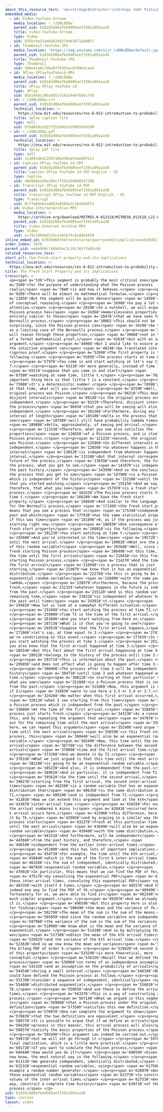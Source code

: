 ```yaml
---
about_this_resource_text: '<p><strong>Instructor:</strong> John Tsitsiklis</p>'
embedded_media:
  - id: Video-YouTube-Stream
    media_location: r_rzDNLODQw
    parent_uid: b10102d08afbd4985eef3391a991aa36
    title: Video-YouTube-Stream
    type: Video
    uid: 835bc9a23a468824927de63071ab0857
  - id: Thumbnail-YouTube-JPG
    media_location: 'https://img.youtube.com/vi/r_rzDNLODQw/default.jpg'
    parent_uid: b10102d08afbd4985eef3391a991aa36
    title: Thumbnail-YouTube-JPG
    type: Thumbnail
    uid: 366e41a8c7dba9376955ac0709e3caed
  - id: 3Play-3PlayYouTubeid-MP4
    media_location: r_rzDNLODQw
    parent_uid: b10102d08afbd4985eef3391a991aa36
    title: 3Play-3Play YouTube id
    type: 3Play
    uid: 05b19b8c20ba565c516a2444f65bc745
  - id: r_rzDNLODQw.srt
    parent_uid: b10102d08afbd4985eef3391a991aa36
    technical_location: >-
      https://ocw.mit.edu/resources/res-6-012-introduction-to-probability-spring-2018/part-iii-random-processes/the-fresh-start-property-and-its-implications/r_rzDNLODQw.srt
    title: 3play caption file
    type: null
    uid: bfb0058cd321f25160d1e199b5569290
  - id: r_rzDNLODQw.pdf
    parent_uid: b10102d08afbd4985eef3391a991aa36
    technical_location: >-
      https://ocw.mit.edu/resources/res-6-012-introduction-to-probability-spring-2018/part-iii-random-processes/the-fresh-start-property-and-its-implications/r_rzDNLODQw.pdf
    title: 3play pdf file
    type: null
    uid: 1148918b42293fa9bd38adfbde09fb12
  - id: Caption-3Play YouTube id-SRT
    parent_uid: b10102d08afbd4985eef3391a991aa36
    title: Caption-3Play YouTube id-SRT-English - US
    type: Caption
    uid: d0dd8bb169a289c77555e59888547296
  - id: Transcript-3Play YouTube id-PDF
    parent_uid: b10102d08afbd4985eef3391a991aa36
    title: Transcript-3Play YouTube id-PDF-English - US
    type: Transcript
    uid: 0cf7eb6d6a18883e8588e2c1b4a685f2
  - id: Video-InternetArchive-MP4
    media_location: >-
      https://archive.org/download/MITRES.6-012S18/MITRES6_012S18_L22-08_300k.mp4
    parent_uid: b10102d08afbd4985eef3391a991aa36
    title: Video-Internet Archive-MP4
    type: Video
    uid: ec78c58946d119cce62bf4c8a49e5959
inline_embed_id: 67036068thefreshstartpropertyanditsimplications63038173
order_index: 2078
parent_uid: ea0e960c7d6bb5ec3c28c2657fe85c0d
related_resources_text: ''
short_url: the-fresh-start-property-and-its-implications
technical_location: >-
  https://ocw.mit.edu/resources/res-6-012-introduction-to-probability-spring-2018/part-iii-random-processes/the-fresh-start-property-and-its-implications
title: The Fresh Start Property and Its Implications
transcript: >-
  <p><span m='530'>This segment is probably the most critical one</span> <span
  m='3500'>for the purpose of understanding what the Poisson process
  really</span> <span m='7040'>is and how it behaves.</span> </p><p><span
  m='9260'>There will be almost no mathematical formulas.</span> </p><p><span
  m='12050'>But the segment will be quite dense</span> <span m='14560'>in terms
  of conceptual reasoning.</span> </p><p><span m='16960'>So pay a lot of
  attention.</span> </p><p><span m='20100'>In a nutshell, we will argue that the
  Poisson process has</span> <span m='24360'>memorylessness properties that are
  entirely similar to those</span> <span m='28470'>that we have seen for the
  Bernoulli process.</span> </p><p><span m='30862'>This should not be
  surprising, since the Poisson process can</span> <span m='34190'>be thought of
  as a limiting case of the Bernoulli process.</span> </p><p><span m='37710'>We
  will reason through these properties,</span> <span m='39660'>not in the style
  of a formal mathematical proof,</span> <span m='42610'>but with an intuitive
  argument.</span> </p><p><span m='44960'>But I would like to assure you that
  the intuitive argument can</span> <span m='48240'>be translated into a
  rigorous proof.</span> </p><p><span m='52690'>The first property is the
  following.</span> </p><p><span m='55050'>The process starts at time 0.</span>
  </p><p><span m='57970'>You come in and start watching at let's say time
  7.</span> </p><p><span m='63130'>Or more generally, instead of time 7,</span>
  <span m='65519'>suppose that you come in and start</span> <span
  m='67500'>watching at some time, little t.</span> </p><p><span m='70250'>The
  important thing here is that little t is a constant.</span> </p><p><span
  m='73900'>It's a deterministic number.</span> </p><p><span m='76500'>Starting
  at that time, what will you see?</span> </p><p><span m='82590'>Well, the
  original process was Poisson.</span> </p><p><span m='86210'>This means that
  disjoint intervals</span> <span m='89140'>in the original process are
  independent.</span> </p><p><span m='93229'>Therefore, disjoint intervals in
  the process</span> <span m='96450'>that you will be seeing will also be
  independent.</span> </p><p><span m='101360'>Furthermore, during any little
  interval of length</span> <span m='105100'>delta in the process that you
  see</span> <span m='107509'>will still have probability lambda times</span>
  <span m='109880'>delta, approximately, of seeing and arrival.</span>
  </p><p><span m='113330'>Therefore, what you see also satisfies the
  properties</span> <span m='116650'>of a Poisson process, and is itself a
  Poisson process.</span> </p><p><span m='121220'>Second, the original process
  was Poisson.</span> </p><p><span m='125860'>So different intervals are
  independent.</span> </p><p><span m='128509'>So whatever happens in this
  interval</span> <span m='130520'>is independent from whatever happens in that
  interval.</span> </p><p><span m='133180'>But that interval corresponds to the
  future of the process,</span> <span m='136550'>and therefore, the future of
  the process, what you get to see,</span> <span m='141079'>is independent from
  the past history.</span> </p><p><span m='143990'>And so the conclusion is that
  the process that you get to see</span> <span m='147900'>is a Poisson process,
  which is independent of the history</span> <span m='152180'>until the time
  that you started watching.</span> </p><p><span m='155150'>And we say,
  therefore, that what you see</span> <span m='157970'>is a fresh starting
  process.</span> </p><p><span m='162520'>The Poisson process starts fresh at
  time t.</span> </p><p><span m='166280'>We have the fresh start
  property.</span> </p><p><span m='168640'>And similar to the language we use
  for the Bernoulli process,</span> <span m='171360'>the fresh start property
  means that you see a process that's</span> <span m='175340'>independent of the
  past and which</span> <span m='177630'>has the same statistical properties as
  if this was time</span> <span m='181890'>0, as if the process was just
  starting right now.</span> </p><p><span m='186930'>One consequence of this
  fresh start property</span> <span m='189810'>is the following.</span>
  </p><p><span m='191230'>You start watching at time t.</span> </p><p><span
  m='193600'>And you're interested in the time</span> <span m='195720'>it takes
  until the next arrival.</span> </p><p><span m='199820'>What are the properties
  of this random variable?</span> </p><p><span m='203640'>Well, since you have a
  fresh starting Poisson process</span> <span m='206490'>at this time, this is
  the time until the first arrival</span> <span m='210410'>in this fresh
  starting Poisson process.</span> </p><p><span m='214270'>And the time until
  the first arrival</span> <span m='216940'>in a process that is just
  starting,</span> <span m='219079'>we know that it has an exponential
  distribution.</span> </p><p><span m='222760'>So this is going to be an
  exponential random variable</span> <span m='226090'>with the same parameter,
  lambda.</span> </p><p><span m='228579'>Furthermore, because the process starts
  fresh,</span> <span m='231329'>whatever happens in the future is independent
  from the past.</span> </p><p><span m='235120'>And so this random variable, the
  remaining time,</span> <span m='238310'>is independent of whatever happened in
  the past until time</span> <span m='243010'>t.</span> </p><p><span
  m='249810'>Now let us look at a somewhat different situation.</span>
  </p><p><span m='253480'>You start watching the process at time T1.</span>
  </p><p><span m='259000'>Time T1 is the time of the first arrival.</span>
  </p><p><span m='263600'>And you start watching from here on.</span>
  </p><p><span m='267130'>What is it that you're going to see?</span>
  </p><p><span m='269530'>Suppose that the first arrival happens,</span> <span
  m='271860'>let's say, at time equal to 3.</span> </p><p><span m='274760'>So
  we're conditioning on this event.</span> </p><p><span m='277659'>In that case,
  you start watching the process at time 3.</span> </p><p><span m='281290'>And
  you also know that the first arrival happened at time 3.</span> </p><p><span
  m='285540'>But this fact about the first arrival happening at time 3</span>
  <span m='289220'>belongs to the history of the process until time 3.</span>
  </p><p><span m='293710'>This is information about the past,</span> <span
  m='295850'>and does not affect what is going to happen after time 3.</span>
  </p><p><span m='300400'>The process after time 3 will be independent from the
  history</span> <span m='304710'>until time 3 and whatever happened until that
  time.</span> </p><p><span m='308120'>So starting at that particular time 3,
  what you see</span> <span m='311840'>is a Poisson process that is independent
  from the past.</span> </p><p><span m='315860'>Now, this argument is valid even
  if I</span> <span m='318830'>were to use here a 3.5 or 3.4 or 3.7.</span>
  </p><p><span m='324260'>No matter when this first arrival occurred,</span>
  <span m='328130'>what I see starting from this time</span> <span m='330820'>is
  a Poisson process which is independent from the past.</span> </p><p><span
  m='336860'>At the time of the first arrival,</span> <span m='338850'>the
  process just starts fresh.</span> </p><p><span m='343230'>As a consequence of
  this, and by repeating the argument that we</span> <span m='347070'>carried
  out for the remaining time until the next arrival</span> <span m='350260'>up
  here, we can repeat this argument</span> <span m='352900'>and argue that the
  time until the next arrival</span> <span m='356590'>in this fresh starting
  process, this</span> <span m='360440'>will also be an exponential random
  variable.</span> </p><p><span m='365490'>Now, this time until the next
  arrival</span> <span m='367780'>is the difference between the second
  arrival</span> <span m='370890'>time and the first arrival time.</span>
  </p><p><span m='373380'>And we denote it by T2.</span> </p><p><span
  m='376310'>What we just argued is that this time until the next arrival</span>
  <span m='381280'>is going to be an exponential random variable.</span>
  </p><p><span m='385230'>And also, it is independent from the past.</span>
  </p><p><span m='389620'>And in particular, it is independent from T1.</span>
  </p><p><span m='395620'>So the time until the second arrival,</span> <span
  m='398270'>starting from the first arrival, the second inter-arrival
  time</span> <span m='402500'>is a random variable that has an exponential
  distribution that</span> <span m='406350'>is the same distribution as that of
  T1,</span> <span m='409190'>and is independent from T1.</span> </p><p><span
  m='412030'>Now we can extend this argument and look at the kth</span> <span
  m='414870'>inter-arrival time.</span> </p><p><span m='416550'>For example, if
  the arrival numbered k minus 1</span> <span m='420410'>occurred here, and the
  k arrival occurs here,</span> <span m='423960'>this difference, here we denote
  it by Tk,</span> <span m='428650'>and by arguing in a similar way that the
  process starts</span> <span m='432270'>fresh at this particular time, the time
  until the next arrival</span> <span m='436490'>will also be an exponential
  random variable</span> <span m='439400'>with the same distribution.</span>
  </p><p><span m='441510'>And furthermore, will be independent</span> <span
  m='443660'>from the past history, and therefore,</span> <span
  m='446540'>independent from the earlier inter-arrival times.</span>
  </p><p><span m='451000'>And this has lots of important implications.</span>
  </p><p><span m='454730'>For example, the time until the kth arrival,</span>
  <span m='458840'>which is the sum of the first k inter-arrival times,</span>
  <span m='463260'>is the sum of independent, identically distributed,</span>
  <span m='467850'>exponential random variables.</span> </p><p><span
  m='470920'>In particular, this means that we can find the PDF of Yk</span>
  <span m='475170'>by convolving the exponential PDF</span> <span m='478370'>of
  these inter-arrival times, convolving this exponential PDF</span> <span
  m='483350'>with itself k times.</span> </p><p><span m='485570'>And this is
  indeed one way to find the PDF of Yk.</span> </p><p><span m='489490'>But
  fortunately for us, we were able to find it</span> <span m='492340'>with a
  much simpler argument.</span> </p><p><span m='493970'>And we already know what
  it is.</span> </p><p><span m='496590'>But this property here is also useful
  for finding</span> <span m='500490'>the mean and the variance of Yk.</span>
  </p><p><span m='502790'>The mean of the sum is the sum of the means.</span>
  </p><p><span m='505850'>And since the random variables are independent,</span>
  <span m='507960'>the variance of the sum is the sum of the variances.</span>
  </p><p><span m='510980'>We know what is the mean and the variance of an
  exponential.</span> </p><p><span m='514280'>And so by multiplying that by k,
  we</span> <span m='517308'>obtain the mean of the kth arrival time</span>
  <span m='520429'>and the variance of the kth arrival time.</span> </p><p><span
  m='523630'>And so we now know the mean and variance</span> <span m='525720'>of
  the Erlang PDF of order k.</span> </p><p><span m='529820'>A second implication
  of this property</span> <span m='533290'>is more theoretical, more
  conceptual.</span> </p><p><span m='536150'>Recall that we defined the Poisson
  process</span> <span m='538960'>in terms of an independence assumption</span>
  <span m='541320'>and an assumption on the probability of arrivals</span> <span
  m='544540'>during a small interval.</span> </p><p><span m='546340'>But we
  could have defined the Poisson process as follows.</span> </p><p><span
  m='551780'>Consider a sequence of independent, identically</span> <span
  m='554600'>distributed exponentials.</span> </p><p><span m='556830'>Call them
  Tk.</span> </p><p><span m='558650'>And use these to define the arrival
  times.</span> </p><p><span m='563370'>This is a way of constructing a
  process.</span> </p><p><span m='567140'>What we argued in this segment
  is</span> <span m='569880'>that a Poisson process under the original
  definition</span> <span m='573500'>satisfies this new definition.</span>
  </p><p><span m='576970'>One can complete the argument to show</span> <span
  m='578830'>that the two definitions are equivalent.</span> </p><p><span
  m='580770'>It is possible to argue that if we define an arrival</span> <span
  m='584260'>process in this manner, this arrival process will also</span> <span
  m='588570'>satisfy the basic properties of the Poisson process.</span>
  </p><p><span m='592490'>This argument can indeed be carried out,</span> <span
  m='594720'>but we will not go through it.</span> </p><p><span m='597810'>A
  final implication, which is a little more practical.</span> </p><p><span
  m='601720'>If you want to simulate the Poisson process,</span> <span
  m='604440'>how would you do it?</span> </p><p><span m='606590'>Given what we
  now know, the most natural way is the following.</span> </p><p><span
  m='611130'>We generate independent, identically distributed,</span> <span
  m='615320'>exponential random variables, using</span> <span m='617560'>for
  example a random number generator.</span> </p><p><span m='620070'>And then use
  these exponential random variables</span> <span m='623730'>to construct the
  values of the inter arrival times.</span> </p><p><span m='627530'>And this
  way, construct a complete time history</span> <span m='630710'>of the Poisson
  process.</span> </p>
uid: b10102d08afbd4985eef3391a991aa36
type: courses
layout: video
---
```

